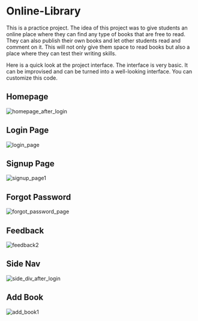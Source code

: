 # Online-Library

This is a practice project. The idea of this project was to give students an online place where they can find any type of books that are free to read. They can also publish their own books and let other students read and comment on it. This will not only give them space to read books but also a place where they can test their writing skills.

Here is a quick look at the project interface. The interface is very basic. It can be improvised and can be turned into a well-looking interface. You can customize this code.

## Homepage
![homepage_after_login](https://user-images.githubusercontent.com/108128109/233679777-92bc2309-b2fa-4a56-b5ce-34e99342d9cd.png)

## Login Page
![login_page](https://user-images.githubusercontent.com/108128109/233679899-09a1e7b1-5dd1-4d5f-b879-811397ff3a40.png)

## Signup Page
![signup_page1](https://user-images.githubusercontent.com/108128109/233679968-35a51b07-3b07-4241-8b1f-f91b6fb9a472.png)

## Forgot Password
![forgot_password_page](https://user-images.githubusercontent.com/108128109/233680819-6460f95f-5c3c-4713-ae41-29cdb254312f.png)

## Feedback
![feedback2](https://user-images.githubusercontent.com/108128109/233680880-5fc46be6-f3f7-47b4-a32a-190db76c0df6.png)

## Side Nav
![side_div_after_login](https://user-images.githubusercontent.com/108128109/233681000-2b085b8f-8723-434f-81e9-221b47084f25.png)

## Add Book
![add_book1](https://user-images.githubusercontent.com/108128109/233681579-2f729cbb-1f54-491d-a61c-5600efdacca2.png)
